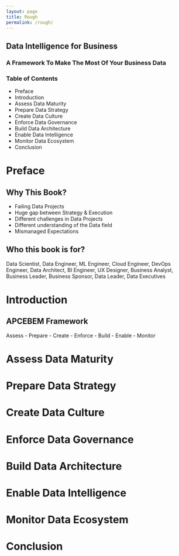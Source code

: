 ```yaml
---
layout: page
title: Rough
permalink: /rough/
---
```


## Data Intelligence for Business

### A Framework To Make The Most Of Your Business Data

### Table of Contents
 - Preface
 - Introduction
 - Assess Data Maturity
 - Prepare Data Strategy
 - Create Data Culture
 - Enforce Data Governance
 - Build Data Architecture
 - Enable Data Intelligence
 - Monitor Data Ecosystem
 - Conclusion
 
# Preface

## Why This Book?
 - Failing Data Projects
 - Huge gap between Strategy & Execution
 - Different challenges in Data Projects
 - Different understanding of the Data field
 - Mismanaged Expectations
 
 
## Who this book is for?
Data Scientist, Data Engineer, ML Engineer, Cloud Engineer, DevOps Engineer, Data Architect, BI Engineer, UX Designer, Business Analyst, Business Leader, Business Sponsor, Data Leader, Data Executives

# Introduction

## APCEBEM Framework
Assess - Prepare - Create - Enforce - Build - Enable - Monitor

# Assess Data Maturity

# Prepare Data Strategy

# Create Data Culture

# Enforce Data Governance

# Build Data Architecture

# Enable Data Intelligence 

# Monitor Data Ecosystem

# Conclusion
